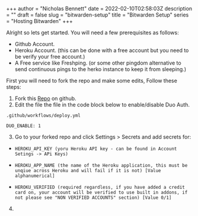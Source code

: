 +++
author = "Nicholas Bennett"
date = 2022-02-10T02:58:03Z
description = ""
draft = false
slug = "bitwarden-setup"
title = "Bitwarden Setup"
series = "Hosting Bitwarden"
+++

Alright so lets get started. You will need a few prerequisites as follows:

+ Github Account.
+ Heroku Account. (this can be done with a free account but you need to be verify your free account.)
+ A Free service like Freshping. (or some other pingdom alternative to send continuous pings to the herko instance to keep it from sleeping.)

First you will need to fork the repo and make some edits, Follow these steps:

1. Fork this [Repo](https://github.com/davidjameshowell/vaultwarden_heroku "Vaultwarden Heroku") on github.
2. Edit the file the file in the code block below to enable/disable Duo Auth.
```
.github/workflows/deploy.yml

DUO_ENABLE: 1 
```

3. Go to your forked repo and click Settings > Secrets and add secrets for:


+     HEROKU_API_KEY (yoru Heroku API key - can be found in Account Setings -> APi Keys)
+     HEROKU_APP_NAME (the name of the Heroku application, this must be unqiue across Heroku and will fail if it is not) [Value alphanumerical]
+     HEROKU_VERIFIED (required regardless, if you have added a credit card on, your account will be verified to use built in addons, if not please see "NON VERIFIED ACCOUNTS" section) [Value 0/1]


4. 

